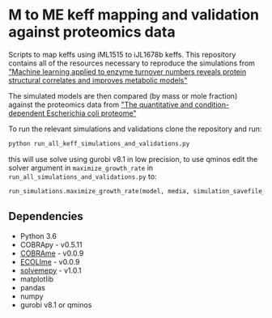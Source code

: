 # M to ME keff mapping and validation against proteomics data
Scripts to map keffs using iML1515 to iJL1678b keffs. This repository contains all of the resources necessary to reproduce the simulations from ["Machine learning applied to enzyme turnover numbers reveals protein structural correlates and improves metabolic models"](https://www.nature.com/articles/s41467-018-07652-6?WT.feed_name=subjects_machine-learning)

The simulated models are then compared (by mass or mole fraction) against the proteomics data from ["The quantitative and condition-dependent Escherichia coli proteome"](https://www.nature.com/articles/nbt.3418) 

To run the relevant simulations and validations clone the repository and run:

```python
python run_all_keff_simulations_and_validations.py
```

this will use solve using gurobi v8.1 in low precision, to use qminos edit the solver argument in `maximize_growth_rate` in `run_all_simulations_and_validations.py` to:

```python
run_simulations.maximize_growth_rate(model, media, simulation_savefile_name, solver='qminos', precision=1e-12)
```

## Dependencies
- Python 3.6
- COBRApy - v0.5.11
- [COBRAme](https://github.com/SBRG/cobrame) - v0.0.9
- [ECOLIme](https://github.com/SBRG/ecolime) - v0.0.9
- [solvemepy](https://github.com/SBRG/solvemepy) - v1.0.1
- matplotlib
- pandas
- numpy
- gurobi v8.1 or qminos
